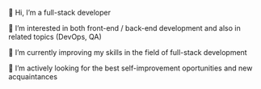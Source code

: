 👋 Hi, I’m a full-stack developer

👀 I’m interested in both front-end / back-end development and also in related topics (DevOps, QA)

🌱 I’m currently improving my skills in the field of full-stack development

💞️ I’m actively looking for the best self-improvement oportunities and new acquaintances

